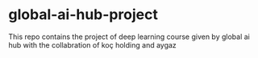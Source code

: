 # global-ai-hub-project
This repo contains the project of deep learning course given by global ai hub with the collabration of koç holding and aygaz
